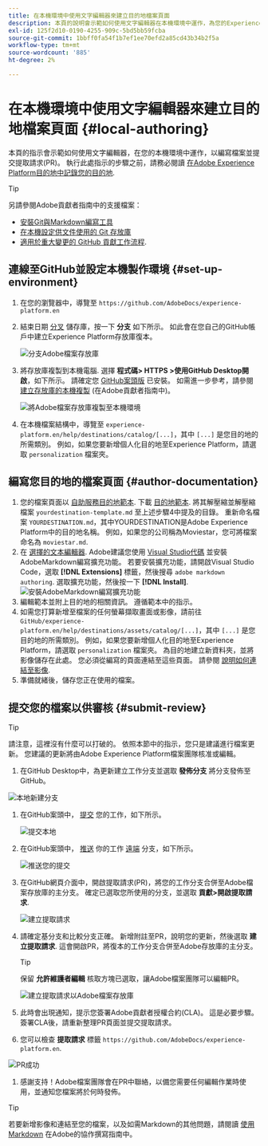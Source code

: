 ```yaml
---
title: 在本機環境中使用文字編輯器來建立目的地檔案頁面
description: 本頁的說明會示範如何使用文字編輯器在本機環境中運作，為您的Experience Platform目的地製作檔案頁面並提交以供審核。
exl-id: 125f2d10-0190-4255-909c-5bd5bb59fcba
source-git-commit: 1bbff0fa54f1b7ef1ee70efd2a85cd43b34b2f5a
workflow-type: tm+mt
source-wordcount: '885'
ht-degree: 2%

---
```


# 在本機環境中使用文字編輯器來建立目的地檔案頁面 {#local-authoring}

本頁的指示會示範如何使用文字編輯器，在您的本機環境中運作，以編寫檔案並提交提取請求(PR)。 執行此處指示的步驟之前，請務必閱讀 [在Adobe Experience Platform目的地中記錄您的目的地](./documentation-instructions.md).

>[!TIP]
>
>另請參閱Adobe貢獻者指南中的支援檔案：
>* [安裝Git與Markdown編寫工具](https://experienceleague.adobe.com/docs/contributor/contributor-guide/setup/install-tools.html?lang=en)
>* [在本機設定供文件使用的 Git 存放庫](https://experienceleague.adobe.com/docs/contributor/contributor-guide/setup/local-repo.html?lang=en)
>* [適用於重大變更的 GitHub 貢獻工作流程](https://experienceleague.adobe.com/docs/contributor/contributor-guide/setup/full-workflow.html?lang=en).


## 連線至GitHub並設定本機製作環境 {#set-up-environment}

1. 在您的瀏覽器中，導覽至 `https://github.com/AdobeDocs/experience-platform.en`
2. 結束日期 [分叉](https://experienceleague.adobe.com/docs/contributor/contributor-guide/setup/local-repo.html?lang=en#fork-the-repository) 儲存庫，按一下 **分支** 如下所示。 如此會在您自己的GitHub帳戶中建立Experience Platform存放庫復本。

   ![分支Adobe檔案存放庫](./assets/ssd-fork-repository.gif)

3. 將存放庫複製到本機電腦. 選擇 **程式碼> HTTPS >使用GitHub Desktop開啟**，如下所示。 請確定您 [GitHub案頭版](https://desktop.github.com/) 已安裝。 如需進一步參考，請參閱 [建立存放庫的本機複製](https://experienceleague.adobe.com/docs/contributor/contributor-guide/setup/local-repo.html?lang=en#create-a-local-clone-of-the-repository) (在Adobe貢獻者指南中)。

   ![將Adobe檔案存放庫複製至本機環境](./assets/clone-local.png)

4. 在本機檔案結構中，導覽至 `experience-platform.en/help/destinations/catalog/[...]`，其中 `[...]` 是您目的地的所需類別。 例如，如果您要新增個人化目的地至Experience Platform，請選取 `personalization` 檔案夾。

## 編寫您目的地的檔案頁面 {#author-documentation}

1. 您的檔案頁面以 [自助服務目的地範本](./self-service-template.md). 下載 [目的地範本](assets/yourdestination-template.zip). 將其解壓縮並解壓縮檔案 `yourdestination-template.md` 至上述步驟4中提及的目錄。  重新命名檔案 `YOURDESTINATION.md`，其中YOURDESTINATION是Adobe Experience Platform中的目的地名稱。 例如，如果您的公司稱為Moviestar，您可將檔案命名為 `moviestar.md`.
2. 在 [選擇的文本編輯器](https://experienceleague.adobe.com/docs/contributor/contributor-guide/setup/install-tools.html?lang=en#understand-markdown-editors). Adobe建議您使用 [Visual Studio代碼](https://code.visualstudio.com/) 並安裝AdobeMarkdown編寫擴充功能。 若要安裝擴充功能，請開啟Visual Studio Code，選取 **[!DNL Extensions]** 標籤，然後搜尋 `adobe markdown authoring`. 選取擴充功能，然後按一下 **[!DNL Install]**.
   ![安裝AdobeMarkdown編寫擴充功能](./assets/install-adobe-markdown-extension.gif)
3. 編輯範本並附上目的地的相關資訊。 遵循範本中的指示。
4. 如需您打算新增至檔案的任何螢幕擷取畫面或影像，請前往 `GitHub/experience-platform.en/help/destinations/assets/catalog/[...]`，其中 `[...]` 是您目的地的所需類別。 例如，如果您要新增個人化目的地至Experience Platform，請選取 `personalization` 檔案夾。 為目的地建立新資料夾，並將影像儲存在此處。 您必須從編寫的頁面連結至這些頁面。 請參閱 [說明如何連結至影像](https://experienceleague.adobe.com/docs/contributor/contributor-guide/writing-essentials/linking.html?lang=en#link-to-images).
5. 準備就緒後，儲存您正在使用的檔案。

## 提交您的檔案以供審核 {#submit-review}

>[!TIP]
>
>請注意，這裡沒有什麼可以打破的。 依照本節中的指示，您只是建議進行檔案更新。 您建議的更新將由Adobe Experience Platform檔案團隊核准或編輯。

1. 在GitHub Desktop中，為更新建立工作分支並選取 **發佈分支** 將分支發佈至GitHub。

![本地新建分支](./assets/new-branch-local.gif)

1. 在GitHub案頭中， [提交](https://docs.github.com/en/free-pro-team@latest/github/getting-started-with-github/github-glossary#commit) 您的工作，如下所示。

   ![提交本地](./assets/commit-local.png)

1. 在GitHub案頭中， [推送](https://docs.github.com/en/free-pro-team@latest/github/getting-started-with-github/github-glossary#push) 你的工作 [遠端](https://docs.github.com/en/free-pro-team@latest/github/getting-started-with-github/github-glossary#remote) 分支，如下所示。

   ![推送您的提交](./assets/push-local-to-remote.png)

1. 在GitHub網頁介面中，開啟提取請求(PR)，將您的工作分支合併至Adobe檔案存放庫的主分支。 確定已選取您所使用的分支，並選取 **貢獻>開啟提取請求**.

   ![建立提取請求](./assets/ssd-create-pull-request-1.gif)

1. 請確定基分支和比較分支正確。 新增附註至PR，說明您的更新，然後選取 **建立提取請求**. 這會開啟PR，將復本的工作分支合併至Adobe存放庫的主分支。
   >[!TIP]
   >
   >保留 **允許維護者編輯** 核取方塊已選取，讓Adobe檔案團隊可以編輯PR。

   ![建立提取請求以Adobe檔案存放庫](./assets/ssd-create-pull-request-2.png)

1. 此時會出現通知，提示您簽署Adobe貢獻者授權合約(CLA)。 這是必要步驟。 簽署CLA後，請重新整理PR頁面並提交提取請求。

1. 您可以檢查 **提取請求** 標籤 `https://github.com/AdobeDocs/experience-platform.en`.

![PR成功](./assets/ssd-pr-successful.png)

1. 感謝支持！Adobe檔案團隊會在PR中聯絡，以備您需要任何編輯作業時使用，並通知您檔案將於何時發佈。

>[!TIP]
>
>若要新增影像和連結至您的檔案，以及如需Markdown的其他問題，請閱讀 [使用Markdown](https://experienceleague.adobe.com/docs/contributor/contributor-guide/writing-essentials/markdown.html?lang=en) 在Adobe的協作撰寫指南中。

